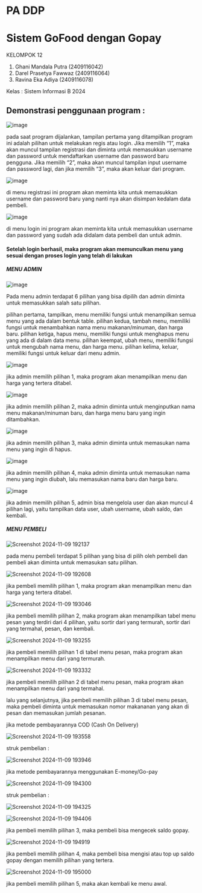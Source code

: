 # PA DDP
# Sistem GoFood dengan Gopay

KELOMPOK 12
1. Ghani Mandala Putra   (2409116042)
2. Darel Prasetya Fawwaz (2409116064)
3. Ravina Eka Adiya      (2409116078)

Kelas : Sistem Informasi B 2024

## Demonstrasi penggunaan program :

![image](https://github.com/user-attachments/assets/ccfd9cb6-9052-42aa-ae90-3ec065e54360)

pada saat program dijalankan, tampilan pertama yang ditampilkan program ini adalah pilihan untuk melakukan regis atau login. Jika memilih “1”, maka akan muncul tampilan registrasi dan diminta untuk memasukkan username dan password untuk mendaftarkan username dan password baru pengguna. Jika memilih “2”, maka akan muncul tampilan input username dan password lagi, dan jika memilih “3”, maka akan keluar dari program.

![image](https://github.com/user-attachments/assets/85208ae1-469c-4c26-984f-12e60865cf65)

di menu registrasi ini program akan meminta kita untuk memasukkan username dan password baru yang nanti nya akan disimpan kedalam data pembeli.

![image](https://github.com/user-attachments/assets/a2fd2905-8a08-4bf0-9a78-a09075668a70)

di menu login ini program akan meminta kita untuk memasukkan username dan password yang sudah ada didalam data pembeli dan untuk admin.

#### Setelah login berhasil, maka program akan memunculkan menu yang sesuai dengan proses login yang telah di lakukan
##### MENU ADMIN

![image](https://github.com/user-attachments/assets/8b80907a-7edc-44ee-a102-490ce7dc7ee6)

Pada menu admin terdapat 6 pilihan yang bisa dipilih dan admin diminta untuk memasukkan salah satu pilihan.

pilihan pertama, tampilkan, menu memiliki fungsi untuk menampilkan semua menu yang ada dalam bentuk table.
pilihan kedua, tambah menu, memiliki fungsi untuk menambahkan nama menu makanan/minuman, dan harga baru.
pilihan ketiga, hapus menu, memiliki fungsi untuk menghapus menu yang ada di dalam data menu.
pilihan keempat, ubah menu, memiliki fungsi untuk mengubah nama menu, dan harga menu.
pilihan kelima, keluar, memiliki fungsi untuk keluar dari menu admin.

![image](https://github.com/user-attachments/assets/502660b2-0e8c-41e7-aa29-6d60b6b63892)

jika admin memilih pilihan 1, maka program akan menampilkan menu dan harga yang tertera ditabel.

![image](https://github.com/user-attachments/assets/d8b2990f-c6e5-4426-8f3f-5a49be377f2f)

jika admin memilih pilihan 2, maka admin diminta untuk menginputkan nama menu makanan/minuman baru, dan harga menu baru yang ingin ditambahkan.

![image](https://github.com/user-attachments/assets/204016ba-ab09-4e44-b21c-143fbbaf9b7b)

jika admin memilih pilihan 3, maka admin diminta untuk memasukan nama menu yang ingin di hapus.

![image](https://github.com/user-attachments/assets/702aca69-8e05-4fe7-8bd0-01dad0f7b97f)

jika admin memilih pilihan 4, maka admin diminta untuk memasukan nama menu yang ingin diubah, lalu memasukan nama baru dan harga baru.

![image](https://github.com/user-attachments/assets/ef54ff86-9116-42de-a1c9-a794711f1907)

jika admin memilih pilihan 5, admin bisa mengelola user dan akan muncul 4 pilihan lagi, yaitu tampilkan data user, ubah username, ubah saldo, dan kembali.

##### MENU PEMBELI

![Screenshot 2024-11-09 192137](https://github.com/user-attachments/assets/adfd9567-4379-40f7-b99d-136fb8a009c0)

pada menu pembeli terdapat 5 pilihan yang bisa di pilih oleh pembeli dan pembeli akan diminta untuk memasukan satu pilihan.

![Screenshot 2024-11-09 192608](https://github.com/user-attachments/assets/87df3b86-7af3-498c-958b-aab2033b5247)

jika pembeli memilih pilihan 1, maka program akan menampilkan menu dan harga yang tertera ditabel.

![Screenshot 2024-11-09 193046](https://github.com/user-attachments/assets/2242a1fd-6ea0-431a-a817-1b0b3c90a593)

jika pembeli memilih pilihan 2, maka program akan menampilkan tabel menu pesan yang terdiri dari 4 pilihan, yaitu sortir dari yang termurah, sortir dari yang termahal, pesan, dan kembali.

![Screenshot 2024-11-09 193255](https://github.com/user-attachments/assets/dc52d0d0-bff4-49d9-8789-e4c033a0a06f)

jika pembeli memilih pilihan 1 di tabel menu pesan, maka program akan menampilkan menu dari yang termurah.

![Screenshot 2024-11-09 193332](https://github.com/user-attachments/assets/c293e613-2c64-4aa5-80ee-f415bdd1ce1c)

jika pembeli memilih pilihan 2 di tabel menu pesan, maka program akan menampilkan menu dari yang termahal.

lalu yang selanjutnya, jika pembeli memilih pilihan 3 di tabel menu pesan, maka pembeli diminta untuk memasukan nomor makananan yang akan di pesan dan memasukan jumlah pesanan.

jika metode pembayarannya COD (Cash On Delivery)

![Screenshot 2024-11-09 193558](https://github.com/user-attachments/assets/2140664b-53f1-42ee-ae88-a608d900632f)

struk pembelian :

![Screenshot 2024-11-09 193946](https://github.com/user-attachments/assets/31de6c5e-be3a-46ab-b8b0-bc607bf43578)


jika metode pembayarannya menggunakan E-money/Go-pay

![Screenshot 2024-11-09 194300](https://github.com/user-attachments/assets/4eb764cc-1ea0-49fb-a986-bd1e01828731)

struk pembelian :

![Screenshot 2024-11-09 194325](https://github.com/user-attachments/assets/8b86010e-ce0a-4bf4-a548-0c450ab0cc5a)

![Screenshot 2024-11-09 194406](https://github.com/user-attachments/assets/6aa88e27-e6e6-4333-af7f-a9609ff67424)

jika pembeli memilih pilihan 3, maka pembeli bisa mengecek saldo gopay.

![Screenshot 2024-11-09 194919](https://github.com/user-attachments/assets/fd745714-45b9-43d5-a703-d733baf4e6e7)

jika pembeli memilih pilihan 4, maka pembeli bisa mengisi atau top up saldo gopay dengan memilih pilihan yang tertera.

![Screenshot 2024-11-09 195000](https://github.com/user-attachments/assets/21e66ea9-b802-4929-80d4-cd1d3788d5aa)

jika pembeli memilih pilihan 5, maka akan kembali ke menu awal.
